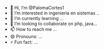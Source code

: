 - 👋 Hi, I’m @PalomaCortes1
- 👀 I’m interested in ingenieria en sistemas ..
- 🌱 I’m currently learning ...
- 💞️ I’m looking to collaborate on php, java...
- 📫 How to reach me ...
- 😄 Pronouns: ...
- ⚡ Fun fact: ...

<!---
PalomaCortes1/PalomaCortes1 is a ✨ special ✨ repository because its `README.md` (this file) appears on your GitHub profile.
You can click the Preview link to take a look at your changes.
--->
